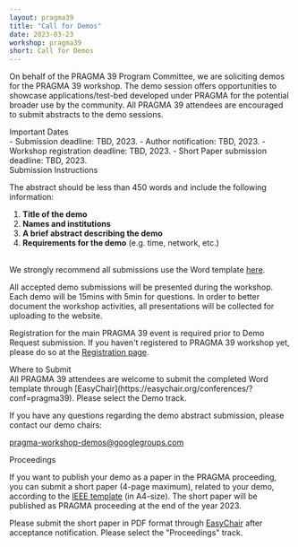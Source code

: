 ```yaml
---
layout: pragma39
title: "Call for Demos"
date: 2023-03-23
workshop: pragma39
short: Call for Demos
---
```


On behalf of the PRAGMA 39 Program Committee, we are soliciting demos for the
PRAGMA 39 workshop. The demo session offers opportunities to showcase
applications/test-bed developed under PRAGMA for the potential broader use by
the community. All PRAGMA 39 attendees are encouraged to submit abstracts to
the demo sessions.

<div class="border39">Important Dates</div>
- Submission deadline: TBD, 2023.
- Author notification: TBD, 2023.
- Workshop registration deadline: TBD, 2023.
- Short Paper submission deadline: TBD, 2023.

<br>
<div class="border39">Submission Instructions</div>

The abstract should be less than 450 words and include the following
information: 

1.	**Title of the demo**
2.	**Names and institutions**
3.	**A brief abstract describing the demo**
4.	**Requirements for the demo** (e.g. time, network, etc.)

<br/>
We strongly recommend all submissions use the Word template 
<a href="/images/pragma39/PRAGMA39_Demo_Abstract_Template_v1.docx">here</a>.<br>

All accepted demo submissions will be presented during the workshop.
Each demo will be 15mins with 5min for questions.
In order to better document the workshop activities, all presentations will be
collected for uploading to the website.

Registration for the main PRAGMA 39 event is required prior to Demo Request
submission. 
If you haven't registered to PRAGMA 39 workshop yet, please do so at the
[Registration page](http://www.pragma-grid.net/pragma39-registration/). 

<div class="border39">Where to Submit</div>
All PRAGMA 39 attendees are welcome to submit the completed Word template
through [EasyChair](https://easychair.org/conferences/?conf=pragma39).  Please
select the Demo track.<br>

If you have any questions regarding the demo abstract submission, please
contact our demo chairs:

<a href="mailto:pragma-workshop-demos@googlegroups.com">pragma-workshop-demos@googlegroups.com</a>

<div class="border39">Proceedings</div>

If you want to publish your demo as a paper in the PRAGMA proceeding, you can submit a short paper (4-page maximum), related to your demo, according to the <a href="https://www.ieee.org/conferences/publishing/templates.html">IEEE template</a> (in A4-size). The short paper will be published as PRAGMA proceeding at the end of the year 2023.

Please submit the short paper in PDF format through [EasyChair](https://easychair.org/conferences/?conf=pragma39) after acceptance notification. Please select the "Proceedings" track.
